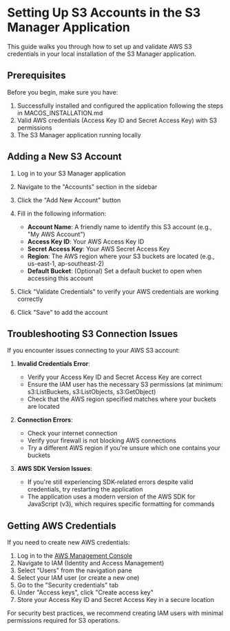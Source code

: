 # Setting Up S3 Accounts in the S3 Manager Application

This guide walks you through how to set up and validate AWS S3 credentials in your local installation of the S3 Manager application.

## Prerequisites

Before you begin, make sure you have:

1. Successfully installed and configured the application following the steps in MACOS_INSTALLATION.md
2. Valid AWS credentials (Access Key ID and Secret Access Key) with S3 permissions
3. The S3 Manager application running locally

## Adding a New S3 Account

1. Log in to your S3 Manager application
2. Navigate to the "Accounts" section in the sidebar
3. Click the "Add New Account" button
4. Fill in the following information:
   - **Account Name**: A friendly name to identify this S3 account (e.g., "My AWS Account")
   - **Access Key ID**: Your AWS Access Key ID
   - **Secret Access Key**: Your AWS Secret Access Key
   - **Region**: The AWS region where your S3 buckets are located (e.g., us-east-1, ap-southeast-2)
   - **Default Bucket**: (Optional) Set a default bucket to open when accessing this account

5. Click "Validate Credentials" to verify your AWS credentials are working correctly
6. Click "Save" to add the account

## Troubleshooting S3 Connection Issues

If you encounter issues connecting to your AWS S3 account:

1. **Invalid Credentials Error**:
   - Verify your Access Key ID and Secret Access Key are correct
   - Ensure the IAM user has the necessary S3 permissions (at minimum: s3:ListBuckets, s3:ListObjects, s3:GetObject)
   - Check that the AWS region specified matches where your buckets are located

2. **Connection Errors**:
   - Check your internet connection
   - Verify your firewall is not blocking AWS connections
   - Try a different AWS region if you're unsure which one contains your buckets

3. **AWS SDK Version Issues**:
   - If you're still experiencing SDK-related errors despite valid credentials, try restarting the application
   - The application uses a modern version of the AWS SDK for JavaScript (v3), which requires specific formatting for commands

## Getting AWS Credentials

If you need to create new AWS credentials:

1. Log in to the [AWS Management Console](https://aws.amazon.com/console/)
2. Navigate to IAM (Identity and Access Management)
3. Select "Users" from the navigation pane
4. Select your IAM user (or create a new one)
5. Go to the "Security credentials" tab
6. Under "Access keys", click "Create access key"
7. Store your Access Key ID and Secret Access Key in a secure location

For security best practices, we recommend creating IAM users with minimal permissions required for S3 operations.